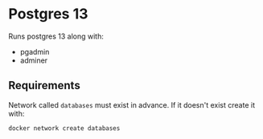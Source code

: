 # Postgres 13

Runs postgres 13 along with:

- pgadmin
- adminer

## Requirements

Network called `databases` must exist in advance. If it doesn't exist create it with:

```
docker network create databases
```
